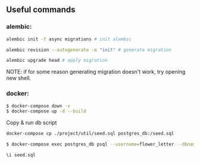 ## Useful commands
### alembic:
```bash
alembic init -t async migrations # init alembic

alembic revision --autogenerate -m "init" # generate migration

alembic upgrade head # apply migration
```
NOTE: if for some reason generating migration doesn't work, try opening new shell.

### docker:
```bash
$ docker-compose down -v
$ docker-compose up -d --build
```
Copy & run db script
```bash
docker-compose cp ./project/util/seed.sql postgres_db:/seed.sql

$ docker-compose exec postgres_db psql --username=flower_letter --dbname=flower_letter

\i seed.sql
```